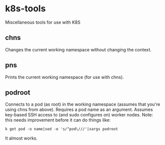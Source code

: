 # k8s-tools
Miscellaneous tools for use with K8S

## chns
Changes the current working namespace without changing the context.

## pns
Prints the current working namespace (for use with chns).

## podroot
Connects to a pod (as root) in the working namespace (assumes that you're using chns from above).  Requires a pod name as an argument.  Assumes key-based SSH access to (and sudo configures on) worker nodes.  Note: this needs improvement before it can do things like: 
```
k get pod -o name|sed -e 's/^pod\///'|xargs podroot
```
It almost works.
